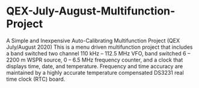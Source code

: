 # QEX-July-August-Multifunction-Project
A Simple and Inexpensive Auto-Calibrating Multifunction Project (QEX July/August 2020)  This is a menu driven multifunction project that includes a band switched two channel 110 kHz – 112.5 MHz VFO,  band switched 6 – 2200 m WSPR source,  0 – 6.5  MHz frequency counter, and a clock that displays time, date, and temperature. Frequency and time accuracy are maintained by a highly accurate temperature compensated DS3231 real time clock (RTC) board.
